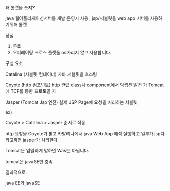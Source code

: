 왜 톰켓을 쓰지?

java 웹어플리케이션서버를 개발 운영시 사용 , jsp/서블릿을  web app 서버를 사용하기위해 톰켓

장점 
1. 무료
2. 오퍼레이팅 크로스 플렛폼 os가리지 않고 사용합니다.

구성 요소

Catalina (서블릿 컨테이너)
자바 서블릿을 호스팅

Coyote (http 컴포넌트)
http 관련 class나 component에서 익셉션 발견 가
Tomcat에 TCP를 통한 프로토콜 지

Jasper (Tomcat Jsp 엔진)
실제 JSP Page에 요청을 처리하는 서블릿

ex) 

Coyote > Catalina > Jasper 순서로 작동

http 요청을 Coyote가 받고 카탈리나에서 java Web App 해석 실행하고 일부가 jsp다 라고하면 jasper가 처리한다.

Tomcat은 엄밀하게 말하면 Was는 아닙니다.

tomcat은 javaSE만 충족

결과적으로 

java EE와 javaSE